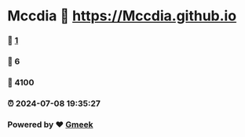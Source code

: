 # Mccdia :link: https://Mccdia.github.io 
### :page_facing_up: [1](https://Mccdia.github.io/tag.html) 
### :speech_balloon: 6 
### :hibiscus: 4100 
### :alarm_clock: 2024-07-08 19:35:27 
### Powered by :heart: [Gmeek](https://github.com/Meekdai/Gmeek)
